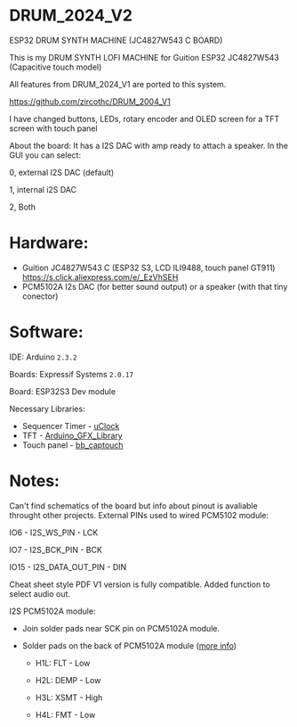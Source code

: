 # DRUM_2024_V2

ESP32 DRUM SYNTH MACHINE (JC4827W543 C BOARD)

This is my DRUM SYNTH LOFI MACHINE for Guition ESP32 JC4827W543 (Capacitive touch model)

All features from DRUM_2024_V1 are ported to this system.

https://github.com/zircothc/DRUM_2004_V1

I have changed buttons, LEDs, rotary encoder and OLED screen for a TFT screen with touch panel
 

About the board:
It has a I2S DAC with amp ready to attach a speaker.
In the GUI you can select:

0, external I2S DAC (default)

1, internal i2S DAC

2, Both


# Hardware:

- Guition JC4827W543 C (ESP32 S3, LCD ILI9488, touch panel GT911)
  https://s.click.aliexpress.com/e/_EzVhSEH
- PCM5102A I2s DAC (for better sound output) or a speaker (with that tiny conector)

# Software:

IDE:
Arduino `2.3.2`

Boards:
Expressif Systems `2.0.17`

Board: ESP32S3 Dev module

Necessary Libraries:

- Sequencer Timer - [uClock](https://github.com/midilab/uClock)
- TFT - [Arduino_GFX_Library](https://github.com/moononournation/Arduino_GFX)
- Touch panel - [bb_captouch](https://github.com/bitbank2/bb_captouch)

# Notes:

Can't find schematics of the board but info about pinout is avaliable throught other projects.
External PINs used to wired PCM5102 module:

IO6 - I2S_WS_PIN - LCK

IO7 - I2S_BCK_PIN - BCK

IO15 - I2S_DATA_OUT_PIN - DIN


Cheat sheet style PDF V1 version is fully compatible. Added function to select audio out.

I2S PCM5102A module:
- Join solder pads near SCK pin on PCM5102A module.
- Solder pads on the back of PCM5102A module ([more info](https://github.com/pschatzmann/ESP32-A2DP/wiki/External-DAC#pcm5102-dac))
  
  - H1L: FLT - Low
  
  - H2L: DEMP - Low
  
  - H3L: XSMT - High
  
  - H4L: FMT - Low
 
    
